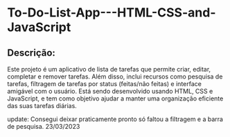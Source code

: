 # To-Do-List-App---HTML-CSS-and-JavaScript
## Descrição:
Este projeto é um aplicativo de lista de tarefas que permite criar, editar, completar e remover tarefas. Além disso, inclui recursos como pesquisa de tarefas, filtragem de tarefas por status (feitas/não feitas) e interface amigável com o usuário. Está sendo desenvolvido usando HTML, CSS e JavaScript, e tem como objetivo ajudar a manter uma organização eficiente das suas tarefas diárias.

update:
Consegui deixar praticamente pronto só faltou a filtragem e a barra de pesquisa.
23/03/2023
